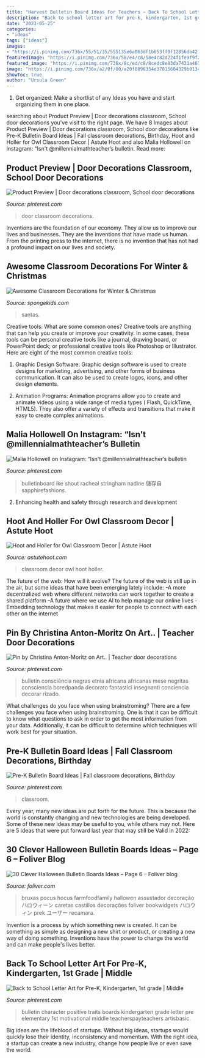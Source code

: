 ```yaml
---
title: "Harvest Bulletin Board Ideas For Teachers ~ Back To School Letter Art For Pre-k, Kindergarten, 1st Grade"
description: "Back to school letter art for pre-k, kindergarten, 1st grade"
date: "2023-05-25"
categories:
- "ideas"
tags: ["ideas"]
images:
- "https://i.pinimg.com/736x/55/51/35/555135e6a063df1b653ff0f12856db42.jpg"
featuredImage: "https://i.pinimg.com/736x/58/e4/c8/58e4c82d224f1fe9f9f2153cc500fcdb.jpg"
featured_image: "https://i.pinimg.com/736x/8c/ed/c8/8cedc8e83da7431a4634798d98a76861.jpg"
image: "https://i.pinimg.com/736x/a2/0f/80/a20f8096354e37815684329b01349cd0.jpg"
ShowToc: true
author: "Ursula Green"
---
```



1. Get organized: Make a shortlist of any Ideas you have and start organizing them in one place.

	

		
searching about Product Preview | Door decorations classroom, School door decorations you've visit to the right page. We have 8 Images about Product Preview | Door decorations classroom, School door decorations like Pre-K Bulletin Board Ideas | Fall classroom decorations, Birthday, Hoot and Holler for Owl Classroom Decor | Astute Hoot and also Malia Hollowell on Instagram: “Isn&#039;t @millennialmathteacher’s bulletin. Read more:
		
    
## Product Preview | Door Decorations Classroom, School Door Decorations

<img loading=lazy src="https://i.pinimg.com/736x/95/aa/88/95aa881de2d7b3703c6df3cde7d5805c.jpg" onerror="this.onerror=null;this.src='https://tse3.mm.bing.net/th?id=OIP.bz-SARMQ_57Mv7ZmO6g4FAHaJ3&amp;pid=15.1';" alt="Product Preview | Door decorations classroom, School door decorations">

_Source: pinterest.com_

>door classroom decorations. 

	

Inventions are the foundation of our economy. They allow us to improve our lives and businesses. They are the inventions that have made us human. From the printing press to the internet, there is no invention that has not had a profound impact on our lives and society.

    
## Awesome Classroom Decorations For Winter &amp; Christmas

<img loading=lazy src="https://spongekids.com/wp-content/uploads/2016/11/christmas-bulletin-board/9-christmas-bulletin-board-ideas.jpg" onerror="this.onerror=null;this.src='https://tse1.mm.bing.net/th?id=OIP.EYO-Go1hW4cwvbyYw4o5LAHaKv&amp;pid=15.1';" alt="Awesome Classroom Decorations for Winter &amp; Christmas">

_Source: spongekids.com_

>santas. 

	

Creative tools: What are some common ones?
Creative tools are anything that can help you create or improve your creativity. In some cases, these tools can be personal creative tools like a journal, drawing board, or PowerPoint deck; or professional creative tools like Photoshop or Illustrator. Here are eight of the most common creative tools:
1. Graphic Design Software: Graphic design software is used to create designs for marketing, advertising, and other forms of business communication. It can also be used to create logos, icons, and other design elements.

2. Animation Programs: Animation programs allow you to create and animate videos using a wide range of media types ( Flash, QuickTime, HTML5). They also offer a variety of effects and transitions that make it easy to create complex animations.


    
## Malia Hollowell On Instagram: “Isn&#039;t @millennialmathteacher’s Bulletin

<img loading=lazy src="https://i.pinimg.com/736x/55/51/35/555135e6a063df1b653ff0f12856db42.jpg" onerror="this.onerror=null;this.src='https://tse1.mm.bing.net/th?id=OIP._jLaMAhqXNTr3ObabaVCewHaHa&amp;pid=15.1';" alt="Malia Hollowell on Instagram: “Isn&#039;t @millennialmathteacher’s bulletin">

_Source: pinterest.com_

>bulletinboard ike shout racheal stringham nadine 儲存自 sapphirefashions. 

	

2. Enhancing health and safety through research and development 

    
## Hoot And Holler For Owl Classroom Decor | Astute Hoot

<img loading=lazy src="http://astutehoot.com/wp-content/uploads/2012/09/847.jpg" onerror="this.onerror=null;this.src='https://tse1.mm.bing.net/th?id=OIP.oLTn-DFXPg2gFx3jU6QJYAHaE5&amp;pid=15.1';" alt="Hoot and Holler for Owl Classroom Decor | Astute Hoot">

_Source: astutehoot.com_

>classroom decor owl hoot holler. 

	

The future of the web: How will it evolve?
The future of the web is still up in the air, but some ideas that have been emerging lately include: 
-A more decentralized web where different networks can work together to create a shared platform 
-A future where we use AI to help manage our online lives 
-Embedding technology that makes it easier for people to connect with each other on the internet

    
## Pin By Christina Anton-Moritz On Art.. | Teacher Door Decorations

<img loading=lazy src="https://i.pinimg.com/736x/8c/ed/c8/8cedc8e83da7431a4634798d98a76861.jpg" onerror="this.onerror=null;this.src='https://tse1.mm.bing.net/th?id=OIP.vX8FCGoa_Wm1E_s_IZ9mqAHaJ4&amp;pid=15.1';" alt="Pin by Christina Anton-Moritz on Art.. | Teacher door decorations">

_Source: pinterest.com_

>bulletin consciência negras etnia africana africanas mese negritas consciencia boredpanda decorato fantastici insegnanti conciencia decorar rizado. 

	

What challenges do you face when using brainstroming?
There are a few challenges you face when using brainstroming. One is that it can be difficult to know what questions to ask in order to get the most information from your data. Additionally, it can be difficult to determine which techniques will work best for your situation.

    
## Pre-K Bulletin Board Ideas | Fall Classroom Decorations, Birthday

<img loading=lazy src="https://i.pinimg.com/736x/a2/0f/80/a20f8096354e37815684329b01349cd0.jpg" onerror="this.onerror=null;this.src='https://tse4.mm.bing.net/th?id=OIP.fzugq69CwzJCEfQmofNgGgAAAA&amp;pid=15.1';" alt="Pre-K Bulletin Board Ideas | Fall classroom decorations, Birthday">

_Source: pinterest.com_

>classroom. 

	

Every year, many new ideas are put forth for the future. This is because the world is constantly changing and new technologies are being developed. Some of these new ideas may be useful to you, while others may not. Here are 5 ideas that were put forward last year that may still be Valid in 2022: 

    
## 30 Clever Halloween Bulletin Boards Ideas – Page 6 – Foliver Blog

<img loading=lazy src="http://www.foliver.com/wp-content/uploads/2019/10/6-Haunted-classroom-decorations.jpg" onerror="this.onerror=null;this.src='https://tse3.mm.bing.net/th?id=OIP.tYu8fZ_eWUk-2dzEXeSJCQHaJ4&amp;pid=15.1';" alt="30 Clever Halloween Bulletin Boards Ideas – Page 6 – Foliver blog">

_Source: foliver.com_

>bruxas pocus hocus farmfoodfamily hallowen assustador decoração ハロウィーン caretas castillos decorações foliver bookwidgets ハロウィン prek ユーザー recamara. 

	

Invention is a process by which something new is created. It can be something as simple as designing a new shirt or product, or creating a new way of doing something. Inventions have the power to change the world and can make people's lives better.

    
## Back To School Letter Art For Pre-K, Kindergarten, 1st Grade | Middle

<img loading=lazy src="https://i.pinimg.com/736x/58/e4/c8/58e4c82d224f1fe9f9f2153cc500fcdb.jpg" onerror="this.onerror=null;this.src='https://tse1.mm.bing.net/th?id=OIP.o1ZDrn6-zqHMz8HpNJLztQHaGW&amp;pid=15.1';" alt="Back to School Letter Art for Pre-K, Kindergarten, 1st grade | Middle">

_Source: pinterest.com_

>bulletin character positive traits boards kindergarten grade letter pre elementary 1st motivational middle teacherspayteachers artisbasic. 

	

Big ideas are the lifeblood of startups. Without big ideas, startups would quickly lose their identity, inconsistency and momentum. With the right idea, a startup can create a new industry, change how people live or even save the world.

